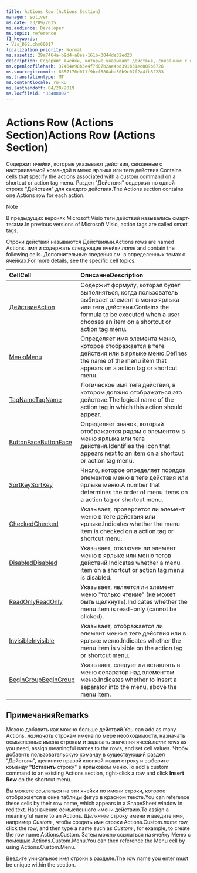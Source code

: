 ```yaml
---
title: Actions Row (Actions Section)
manager: soliver
ms.date: 03/09/2015
ms.audience: Developer
ms.topic: reference
f1_keywords:
- Vis_DSS.chm60017
localization_priority: Normal
ms.assetid: 29a7464a-b9d4-a8ea-161b-3044de32ed23
description: Содержит ячейки, которые указывают действия, связанные с настраиваемой командой в меню ярлыка или тега действия. Раздел "Действия" содержит по одной строке "Действия" для каждого действия.
ms.openlocfilehash: 37464e98b3e4f7d07b2ae4bd391b31ec009b6726
ms.sourcegitcommit: 8657170d071f9bcf680aba50b9c07f2a4fb82283
ms.translationtype: MT
ms.contentlocale: ru-RU
ms.lasthandoff: 04/28/2019
ms.locfileid: "33408007"
---
```

# <a name="actions-row-actions-section"></a><span data-ttu-id="0dcd1-104">Actions Row (Actions Section)</span><span class="sxs-lookup"><span data-stu-id="0dcd1-104">Actions Row (Actions Section)</span></span>

<span data-ttu-id="0dcd1-105">Содержит ячейки, которые указывают действия, связанные с настраиваемой командой в меню ярлыка или тега действия.</span><span class="sxs-lookup"><span data-stu-id="0dcd1-105">Contains cells that specify the actions associated with a custom command on a shortcut or action tag menu.</span></span> <span data-ttu-id="0dcd1-106">Раздел "Действия" содержит по одной строке "Действия" для каждого действия.</span><span class="sxs-lookup"><span data-stu-id="0dcd1-106">The Actions section contains one Actions row for each action.</span></span>
  
> [!NOTE]
> <span data-ttu-id="0dcd1-107">В предыдущих версиях Microsoft Visio теги действий назывались смарт-тегами.</span><span class="sxs-lookup"><span data-stu-id="0dcd1-107">In previous versions of Microsoft Visio, action tags are called smart tags.</span></span> 
  
<span data-ttu-id="0dcd1-108">Строки действий называются Действиями.</span><span class="sxs-lookup"><span data-stu-id="0dcd1-108">Actions rows are named Actions.</span></span> <span data-ttu-id="0dcd1-109">*имя*  и содержать следующие ячейки.</span><span class="sxs-lookup"><span data-stu-id="0dcd1-109">*name*  and contain the following cells.</span></span> <span data-ttu-id="0dcd1-110">Дополнительные сведения см. в определенных темах о ячейках.</span><span class="sxs-lookup"><span data-stu-id="0dcd1-110">For more details, see the specific cell topics.</span></span> 
  
|<span data-ttu-id="0dcd1-111">**Cell**</span><span class="sxs-lookup"><span data-stu-id="0dcd1-111">**Cell**</span></span>|<span data-ttu-id="0dcd1-112">**Описание**</span><span class="sxs-lookup"><span data-stu-id="0dcd1-112">**Description**</span></span>|
|:-----|:-----|
|[<span data-ttu-id="0dcd1-113">Действие</span><span class="sxs-lookup"><span data-stu-id="0dcd1-113">Action</span></span>](action-cell-actions-section.md) <br/> |<span data-ttu-id="0dcd1-114">Содержит формулу, которая будет выполняться, когда пользователь выбирает элемент в меню ярлыка или тега действия.</span><span class="sxs-lookup"><span data-stu-id="0dcd1-114">Contains the formula to be executed when a user chooses an item on a shortcut or action tag menu.</span></span>  <br/> |
|[<span data-ttu-id="0dcd1-115">Меню</span><span class="sxs-lookup"><span data-stu-id="0dcd1-115">Menu</span></span>](menu-cell-actions-section.md) <br/> |<span data-ttu-id="0dcd1-116">Определяет имя элемента меню, которое отображается в теге действия или в ярлыке меню.</span><span class="sxs-lookup"><span data-stu-id="0dcd1-116">Defines the name of the menu item that appears on a action tag or shortcut menu.</span></span>  <br/> |
|[<span data-ttu-id="0dcd1-117">TagName</span><span class="sxs-lookup"><span data-stu-id="0dcd1-117">TagName</span></span>](tagname-cell-actions-section.md) <br/> |<span data-ttu-id="0dcd1-118">Логическое имя тега действия, в котором должно отображаться это действие.</span><span class="sxs-lookup"><span data-stu-id="0dcd1-118">The logical name of the action tag in which this action should appear.</span></span>  <br/> |
|[<span data-ttu-id="0dcd1-119">ButtonFace</span><span class="sxs-lookup"><span data-stu-id="0dcd1-119">ButtonFace</span></span>](buttonface-cell-actions-section.md) <br/> |<span data-ttu-id="0dcd1-120">Определяет значок, который отображается рядом с элементом в меню ярлыка или тега действия.</span><span class="sxs-lookup"><span data-stu-id="0dcd1-120">Identifies the icon that appears next to an item on a shortcut or action tag menu.</span></span>  <br/> |
|[<span data-ttu-id="0dcd1-121">SortKey</span><span class="sxs-lookup"><span data-stu-id="0dcd1-121">SortKey</span></span>](sortkey-cell-actions-section.md) <br/> |<span data-ttu-id="0dcd1-122">Число, которое определяет порядок элементов меню в теге действия или ярлыке меню.</span><span class="sxs-lookup"><span data-stu-id="0dcd1-122">A number that determines the order of menu items on a action tag or shortcut menu.</span></span>  <br/> |
|[<span data-ttu-id="0dcd1-123">Checked</span><span class="sxs-lookup"><span data-stu-id="0dcd1-123">Checked</span></span>](checked-cell-actions-section.md) <br/> |<span data-ttu-id="0dcd1-124">Указывает, проверяется ли элемент меню в теге действия или ярлыке.</span><span class="sxs-lookup"><span data-stu-id="0dcd1-124">Indicates whether the menu item is checked on a action tag or shortcut menu.</span></span>  <br/> |
|[<span data-ttu-id="0dcd1-125">Disabled</span><span class="sxs-lookup"><span data-stu-id="0dcd1-125">Disabled</span></span>](disabled-cell-actions-section.md) <br/> |<span data-ttu-id="0dcd1-126">Указывает, отключен ли элемент меню в ярлыке или меню тегов действий.</span><span class="sxs-lookup"><span data-stu-id="0dcd1-126">Indicates whether a menu item on a shortcut or action tag menu is disabled.</span></span>  <br/> |
|[<span data-ttu-id="0dcd1-127">ReadOnly</span><span class="sxs-lookup"><span data-stu-id="0dcd1-127">ReadOnly</span></span>](readonly-cell-actions-section.md) <br/> |<span data-ttu-id="0dcd1-128">Указывает, является ли элемент меню "только чтение" (не может быть щелкнуть).</span><span class="sxs-lookup"><span data-stu-id="0dcd1-128">Indicates whether the menu item is read-only (cannot be clicked).</span></span>  <br/> |
|[<span data-ttu-id="0dcd1-129">Invisible</span><span class="sxs-lookup"><span data-stu-id="0dcd1-129">Invisible</span></span>](invisible-cell-actions-section.md) <br/> |<span data-ttu-id="0dcd1-130">Указывает, отображается ли элемент меню в теге действия или в ярлыке меню.</span><span class="sxs-lookup"><span data-stu-id="0dcd1-130">Indicates whether the menu item is visible on the action tag or shortcut menu.</span></span>  <br/> |
|[<span data-ttu-id="0dcd1-131">BeginGroup</span><span class="sxs-lookup"><span data-stu-id="0dcd1-131">BeginGroup</span></span>](begingroup-cell-actions-section.md) <br/> |<span data-ttu-id="0dcd1-132">Указывает, следует ли вставлять в меню сепаратор над элементом меню.</span><span class="sxs-lookup"><span data-stu-id="0dcd1-132">Indicates whether to insert a separator into the menu, above the menu item.</span></span>  <br/> |
   
## <a name="remarks"></a><span data-ttu-id="0dcd1-133">Примечания</span><span class="sxs-lookup"><span data-stu-id="0dcd1-133">Remarks</span></span>

 <span data-ttu-id="0dcd1-134">Можно добавить как можно больше действий.</span><span class="sxs-lookup"><span data-stu-id="0dcd1-134">You can add as many Actions.</span></span>  <span data-ttu-id="0dcd1-135">*назначать*  строкам имена по мере необходимости, назначать осмысленные имена строкам и задавать значения ячеей.</span><span class="sxs-lookup"><span data-stu-id="0dcd1-135">*name*  rows as you need, assign meaningful names to the rows, and set cell values.</span></span> <span data-ttu-id="0dcd1-136">Чтобы добавить пользовательскую команду в существующий раздел "Действия", щелкните правой кнопкой мыши строку и выберите команду **"Вставить** строку" в ярлыковом меню.</span><span class="sxs-lookup"><span data-stu-id="0dcd1-136">To add a custom command to an existing Actions section, right-click a row and click **Insert Row** on the shortcut menu.</span></span> 
  
<span data-ttu-id="0dcd1-137">Вы можете ссылаться на эти ячейки по имени строки, которое отображается в окне таблицы фигур в красном тексте.</span><span class="sxs-lookup"><span data-stu-id="0dcd1-137">You can reference these cells by their row name, which appears in a ShapeSheet window in red text.</span></span> <span data-ttu-id="0dcd1-138">Назначение осмысленного имени действию.</span><span class="sxs-lookup"><span data-stu-id="0dcd1-138">To assign a meaningful name to an Actions.</span></span> <span data-ttu-id="0dcd1-139">*Щелкните*  строку имени и введите имя, например  *Custom*  , чтобы создать имя строки Actions.Custom.</span><span class="sxs-lookup"><span data-stu-id="0dcd1-139">*name*  row, click the row, and then type a name such as  *Custom*  , for example, to create the row name Actions.Custom.</span></span> <span data-ttu-id="0dcd1-140">Затем можно ссылаться на ячейку Меню с помощью Actions.Custom.Menu.</span><span class="sxs-lookup"><span data-stu-id="0dcd1-140">You can then reference the Menu cell by using Actions.Custom.Menu.</span></span> 
  
<span data-ttu-id="0dcd1-141">Введите уникальное имя строки в разделе.</span><span class="sxs-lookup"><span data-stu-id="0dcd1-141">The row name you enter must be unique within the section.</span></span>
  

